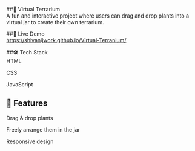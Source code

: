 ##🌿 Virtual Terrarium<br>
A fun and interactive project where users can drag and drop plants into a virtual jar to create their own terrarium.

##🔗 Live Demo <br>
https://shivanijwork.github.io/Virtual-Terranium/

##🛠 Tech Stack<br>
HTML

CSS

JavaScript

## 🚀 Features
Drag & drop plants

Freely arrange them in the jar

Responsive design
